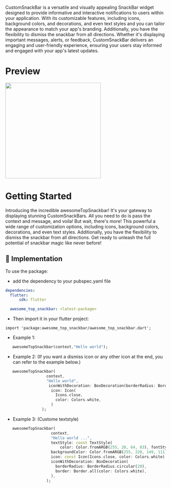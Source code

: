 CustomSnackBar is a versatile and visually appealing SnackBar widget designed to provide informative and interactive notifications to users within your application. With its customizable features, including icons, background colors, and decorations, and even text styles and you can tailor the appearance to match your app's branding. Additionally, you have the flexibility to dismiss the snackbar from all directions. Whether it's displaying important messages, alerts, or feedback, CustomSnackBar delivers an engaging and user-friendly experience, ensuring your users stay informed and engaged with your app's latest updates.

# Preview

<img src="https://github.com/SavanSabhaya/awesome_top_snackbar/blob/master/example/assets/snackbar_example.gif" width="300">

# Getting Started

Introducing the incredible awesomeTopSnackbar! It's your gateway to displaying stunning CustomSnackBars. All you need to do is pass the context and message, and voila! But wait, there's more! This powerful a wide range of customization options, including icons, background colors, decorations, and even text styles. Additionally, you have the flexibility to dismiss the snackbar from all directions. Get ready to unleash the full potential of snackbar magic like never before!

## 📱 Implementation
To use the package:
- add the dependency to your pubspec.yaml file

```yaml
dependencies:
  flutter:
      sdk: flutter

  awesome_top_snackbar: <latest-package>
```

- Then import it in your flutter project:
```
import 'package:awesome_top_snackbar/awesome_top_snackbar.dart';
```

- Example 1:
```dart
   awesomeTopSnackbar(context,"Hello world");
```

- Example 2: (If you want a dismiss icon or any other icon at the end, you can refer to the example below.)
```dart
   awesomeTopSnackbar(
                  context,
                  "Hello world",
                   iconWithDecoration: BoxDecoration(borderRadius: BorderRadius.circular(20), border: Border.all(), color: Colors.white),
                    icon: Icon(
                      Icons.close,
                      color: Colors.white,
                    ) 
                );
```

- Example 3: (Custome textstyle)
```dart
   awesomeTopSnackbar(
                    context,
                    "Hello world ...",
                    textStyle: const TextStyle(
                        color: Color.fromARGB(255, 20, 64, 83), fontStyle: FontStyle.italic, fontWeight: FontWeight.w400, fontSize: 24),
                    backgroundColor: Color.fromARGB(255, 220, 149, 111),
                    icon: const Icon(Icons.close, color: Colors.white),
                    iconWithDecoration: BoxDecoration(
                      borderRadius: BorderRadius.circular(20),
                      border: Border.all(color: Colors.white),
                    ),
                  );
```
